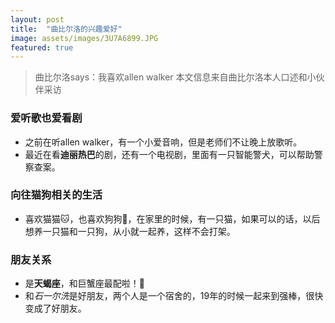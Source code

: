 ```yaml
---
layout: post
title:  "曲比尔洛的兴趣爱好"
image: assets/images/3U7A6899.JPG
featured: true
---
```


> 曲比尔洛says：我喜欢allen walker 
> 本文信息来自曲比尔洛本人口述和小伙伴采访

### 爱听歌也爱看剧
- 之前在听allen walker，有一个小爱音响，但是老师们不让晚上放歌听。
- 最近在看**迪丽热巴**的剧，还有一个电视剧，里面有一只智能警犬，可以帮助警察查案。

### 向往猫狗相关的生活
- 喜欢猫猫🐱，也喜欢狗狗🐶，在家里的时候，有一只猫，如果可以的话，以后想养一只猫和一只狗，从小就一起养，这样不会打架。

### 朋友关系
- 是**天蝎座**，和巨蟹座最配啦！🤩
- 和*石一尔洗*是好朋友，两个人是一个宿舍的，19年的时候一起来到强棒，很快变成了好朋友。 
